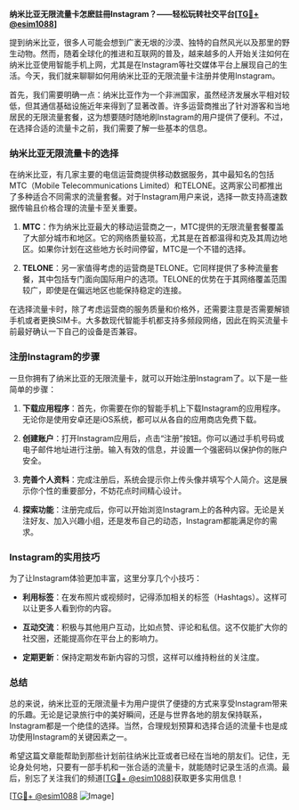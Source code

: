 **纳米比亚无限流量卡怎麽註冊Instagram？——轻松玩转社交平台[[TG💪+ @esim1088](https://t.me/s/esim1088)]**

提到纳米比亚，很多人可能会想到广袤无垠的沙漠、独特的自然风光以及那里的野生动物。然而，随着全球化的推进和互联网的普及，越来越多的人开始关注如何在纳米比亚使用智能手机上网，尤其是在Instagram等社交媒体平台上展现自己的生活。今天，我们就来聊聊如何用纳米比亚的无限流量卡注册并使用Instagram。

首先，我们需要明确一点：纳米比亚作为一个非洲国家，虽然经济发展水平相对较低，但其通信基础设施近年来得到了显著改善。许多运营商推出了针对游客和当地居民的无限流量套餐，这为想要随时随地刷Instagram的用户提供了便利。不过，在选择合适的流量卡之前，我们需要了解一些基本的信息。

### 纳米比亚无限流量卡的选择

在纳米比亚，有几家主要的电信运营商提供移动数据服务，其中最知名的包括MTC（Mobile Telecommunications Limited）和TELONE。这两家公司都推出了多种适合不同需求的流量套餐。对于Instagram用户来说，选择一款支持高速数据传输且价格合理的流量卡至关重要。

1. **MTC**：作为纳米比亚最大的移动运营商之一，MTC提供的无限流量套餐覆盖了大部分城市和地区。它的网络质量较高，尤其是在首都温得和克及其周边地区。如果你计划在这些地方长时间停留，MTC是一个不错的选择。
   
2. **TELONE**：另一家值得考虑的运营商是TELONE。它同样提供了多种流量套餐，其中包括专门面向国际用户的选项。TELONE的优势在于其网络覆盖范围较广，即使是在偏远地区也能保持稳定的连接。

在选择流量卡时，除了考虑运营商的服务质量和价格外，还需要注意是否需要解锁手机或者更换SIM卡。大多数现代智能手机都支持多频段网络，因此在购买流量卡前最好确认一下自己的设备是否兼容。

### 注册Instagram的步骤

一旦你拥有了纳米比亚的无限流量卡，就可以开始注册Instagram了。以下是一些简单的步骤：

1. **下载应用程序**：首先，你需要在你的智能手机上下载Instagram的应用程序。无论你是使用安卓还是iOS系统，都可以从各自的应用商店免费下载。

2. **创建账户**：打开Instagram应用后，点击“注册”按钮。你可以通过手机号码或电子邮件地址进行注册。输入有效的信息，并设置一个强密码以保护你的账户安全。

3. **完善个人资料**：完成注册后，系统会提示你上传头像并填写个人简介。这是展示你个性的重要部分，不妨花点时间精心设计。

4. **探索功能**：注册完成后，你可以开始浏览Instagram上的各种内容。无论是关注好友、加入兴趣小组，还是发布自己的动态，Instagram都能满足你的需求。

### Instagram的实用技巧

为了让Instagram体验更加丰富，这里分享几个小技巧：

- **利用标签**：在发布照片或视频时，记得添加相关的标签（Hashtags）。这样可以让更多人看到你的内容。
  
- **互动交流**：积极与其他用户互动，比如点赞、评论和私信。这不仅能扩大你的社交圈，还能提高你在平台上的影响力。

- **定期更新**：保持定期发布新内容的习惯，这样可以维持粉丝的关注度。

### 总结

总的来说，纳米比亚的无限流量卡为用户提供了便捷的方式来享受Instagram带来的乐趣。无论是记录旅行中的美好瞬间，还是与世界各地的朋友保持联系，Instagram都是一个绝佳的选择。当然，合理规划预算和选择合适的流量卡也是成功使用Instagram的关键因素之一。

希望这篇文章能帮助到那些计划前往纳米比亚或者已经在当地的朋友们。记住，无论身处何地，只要有一部手机和一张合适的流量卡，就能随时记录生活的点滴。最后，别忘了关注我们的频道[[TG💪+ @esim1088](https://t.me/s/esim1088)]获取更多实用信息！

[[TG💪+ @esim1088](https://t.me/s/esim1088) ![Image](https://i.postimg.cc/4NQfJmqS/Snipaste-2025-05-13-00-14-12.png)]